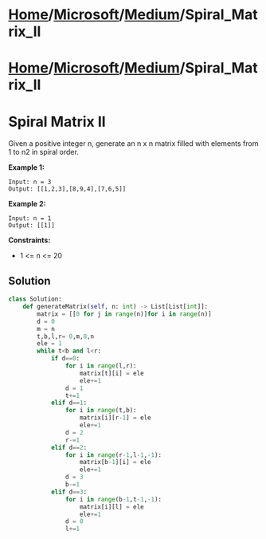 # [Home](./../../..)/[Microsoft](./../..)/[Medium](./..)/Spiral_Matrix_II
# [Home](./../../..)/[Microsoft](./../..)/[Medium](./..)/Spiral_Matrix_II
<h1>Spiral Matrix II</h1>

<p>
Given a positive integer n, generate an n x n matrix filled with elements from 1 to n2 in spiral order.

</p>

<b>Example 1:</b>

    Input: n = 3
    Output: [[1,2,3],[8,9,4],[7,6,5]]
    
<b>Example 2:</b>

    Input: n = 1
    Output: [[1]]

<b>Constraints:</b>

- 1 <= n <= 20

<h2>Solution</h2>

```python
class Solution:
    def generateMatrix(self, n: int) -> List[List[int]]:
        matrix = [[0 for j in range(n)]for i in range(n)]
        d = 0
        m = n
        t,b,l,r= 0,m,0,n
        ele = 1
        while t<b and l<r:
            if d==0:
                for i in range(l,r):
                    matrix[t][i] = ele
                    ele+=1
                d = 1
                t+=1
            elif d==1:
                for i in range(t,b):
                    matrix[i][r-1] = ele
                    ele+=1
                d = 2
                r-=1
            elif d==2:
                for i in range(r-1,l-1,-1):
                    matrix[b-1][i] = ele
                    ele+=1
                d = 3
                b-=1
            elif d==3:
                for i in range(b-1,t-1,-1):
                    matrix[i][l] = ele
                    ele+=1
                d = 0
                l+=1
```

